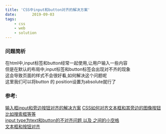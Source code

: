 ```yaml
---
title: 'CSS中input和button对齐的解决方案'
date:       2019-09-03
tags:
	- css
	- web
	- solution
---
```














### 问题简析
在html中,input标签和button经常一起使用,让用户输入一些内容  
但是在默认的布局中,input标签和button标签会出现对不齐的现象  
这会导致页面的样式不会很好看,如何解决这个问题呢  
这里我们可以将button 的 position设置为absolute就行了

### 参考:
[输入框input和旁边按钮对齐的解决方案](https://www.cnblogs.com/ruanxh123/p/5658868.html)  [CSS如何对齐文本框和其旁边的图像按钮比如搜索框等等](https://www.jb51.net/css/154229.html)  
[input type为text和button的不对齐问题 以及 之间的小空格](https://blog.csdn.net/MrZZhou/article/details/72757936)  
[文本框和按钮对齐](https://blog.csdn.net/liaobc/article/details/6137770)  


